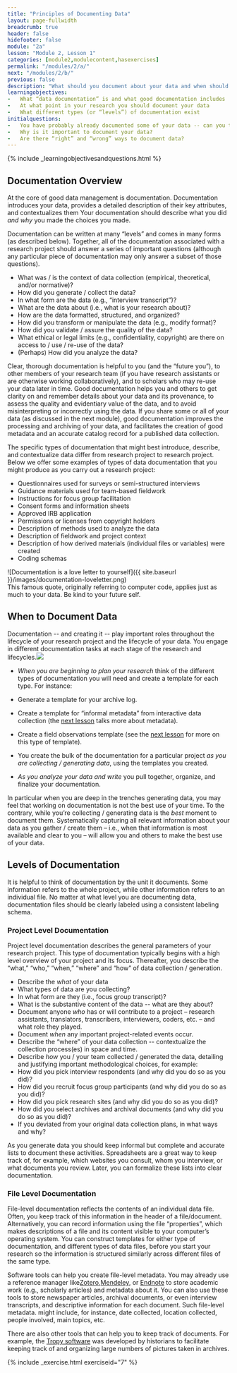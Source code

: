 ```yaml
---
title: "Principles of Documenting Data"
layout: page-fullwidth
breadcrumb: true
header: false
hidefooter: false
module: "2a"
lesson: "Module 2, Lesson 1"
categories: [module2,modulecontent,hasexercises]
permalink: "/modules/2/a/"
next: "/modules/2/b/"
previous: false
description: "What should you document about your data and when should you do so?"
learningobjectives:
-   What “data documentation” is and what good documentation includes
-   At what point in your research you should document your data
-   What different types (or “levels”) of documentation exist  
initialquestions:
-   You have probably already documented some of your data -- can you think of some ways you did so? Were you thinking of those tasks as “documenting” your data?
-   Why is it important to document your data?
-   Are there “right” and “wrong” ways to document data?
---
```

{% include _learningobjectivesandquestions.html %}


## Documentation Overview

At the core of good data management is documentation. Documentation introduces your data, provides a detailed description of their key attributes, and contextualizes them Your documentation should describe what you did *and why* you made the choices you made.

Documentation can be written at many “levels” and comes in many forms (as described below). Together, all of the documentation associated with a research project should answer a series of important questions (although any particular piece of documentation may only answer a subset of those questions).

-	What was / is the context of data collection (empirical, theoretical, and/or normative)?
-	How did you generate / collect the data?
-	In what form are the data (e.g., “interview transcript”)?
-	What are the data about (i.e., what is your research about)?
-	How are the data formatted, structured, and organized?
-	How did you transform or manipulate the data (e.g., modify format)?
-	How did you validate / assure the quality of the data?
-	What ethical or legal limits (e.g., confidentiality, copyright) are there on access to / use / re-use of the data?
-	(Perhaps) How did you analyze the data?

Clear, thorough documentation is helpful to you (and the “future you”), to other members of your research team (if you have research assistants or are otherwise working collaboratively), and to scholars who may re-use your data later in time. Good documentation helps you and others to get clarity on and remember details about your data and its provenance, to assess the quality and evidentiary value of the data, and to avoid misinterpreting or incorrectly using the data. If you share some or all of your data (as discussed in the next module), good documentation improves the processing and archiving of your data, and facilitates the creation of good metadata and an accurate catalog record for a published data collection.

The specific types of documentation that might best introduce, describe, and contextualize data differ from research project to research project. Below we offer some examples of types of data documentation that you might produce as you carry out a research project:

-	Questionnaires used for surveys or semi-structured interviews
-	Guidance materials used for team-based fieldwork
-	Instructions for focus group facilitation
-	Consent forms and information sheets
-	Approved IRB application
-	Permissions or licenses from copyright holders
-	Description of methods used to analyze the data
-	Description of fieldwork and project context
-	Description of how derived materials (individual files or variables) were created
-	Coding schemas

![Documentation is a love letter to yourself]({{ site.baseurl }}/images/documentation-loveletter.png)\
This famous quote, originally referring to computer code, applies just as much to your data. Be kind to your future self.

## When to Document Data

Documentation -- and creating it -- play important roles throughout the lifecycle of your research project and the lifecycle of your data. You engage in different documentation tasks at each stage of the research and lifecycles.![](media/image2.png)

-	*When you are beginning to plan your research* think of the different types of documentation you will need and create a template for each type. For instance:
  -	Generate a template for your archive log.
  -	Create a template for “informal metadata” from interactive data collection (the [next lesson](https://managing-qualitative-data.org/modules/2/b/) talks more about metadata).
  -	Create a field observations template (see the [next lesson](https://managing-qualitative-data.org/modules/2/b) for more on this type of template).

-	You create the bulk of the documentation for a particular project *as you are collecting / generating data*, using the templates you created.

-	*As you analyze your data and write* you pull together, organize, and finalize your documentation.

In particular when you are deep in the trenches generating data, you may feel that working on documentation is not the best use of your time. To the contrary, while you’re collecting / generating data is the *best*
moment to document them. Systematically capturing all relevant information about your data as you gather / create them – i.e., when that information is most available and clear to you – will allow you and others to make the best use of your data.


## Levels of Documentation

It is helpful to think of documentation by the unit it documents. Some information refers to the whole project, while other information refers to an individual file. No matter at what level you are documenting data, documentation files should be clearly labeled using a consistent labeling schema.


### Project Level Documentation

Project level documentation describes the general parameters of your research project. This type of documentation typically begins with a high level overview of your project and its focus. Thereafter, you describe the “what,” “who,” “when,” “where” and “how” of data collection
/ generation.

-	Describe the *what* of your data
  -	What types of data are you collecting?
  -	In what form are they (i.e., focus group transcript)?
  -	What is the substantive content of the data -- what are they about?
-	Document anyone *who* has or will contribute to a project – research assistants, translators, transcribers, interviewers, coders, etc. – and what role they played.
-	Document *when* any important project-related events occur.
-	Describe the “where” of your data collection -- contextualize the collection process(es) in space and time.
-	Describe *how* you / your team collected / generated the data, detailing and justifying important methodological choices, for example:
  -	How did you pick interview respondents (and why did you do so as you did)?  
  -	How did you recruit focus group participants (and why did you do so as you did)?
  -	How did you pick research sites (and why did you do so as you did)?
  -	How did you select archives and archival documents (and why did you do so as you did)?
  -	If you deviated from your original data collection plans, in what ways and why?

As you generate data you should keep informal but complete and accurate lists to document these activities. Spreadsheets are a great way to keep track of, for example, which websites you consult, whom you interview, or what documents you review. Later, you can formalize these lists into clear documentation.

### File Level Documentation

File-level documentation reflects the contents of an individual data file. Often, you keep track of this information in the header of a file/document. Alternatively, you can record information using the file
“properties”, which makes descriptions of a file and its content visible to your computer’s operating system. You can construct templates for either type of documentation, and different types of data files, before you start your research so the information is structured similarly across different files of the same type.

Software tools can help you create file-level metadata. You may already use a reference manager like[Zotero](https://zotero.org),[Mendeley](https://mendeley.com), or [Endnote](https://endnote.com) to store academic work (e.g., scholarly articles) and metadata about it. You can also use these tools to store newspaper articles, archival documents, or even interview transcripts, and descriptive information for each document. Such file-level metadata. might include, for instance, date collected, location collected, people involved, main topics, etc.

There are also other tools that can help you to keep track of documents. For example, the [Tropy software](http://tropy.org) was developed by historians to facilitate keeping track of and organizing large numbers of pictures taken in archives.

{% include _exercise.html exerciseid="7" %}
